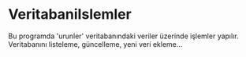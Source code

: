 # VeritabaniIslemler
Bu programda 'urunler' veritabanındaki veriler üzerinde işlemler yapılır. Veritabanını listeleme, güncelleme, yeni veri ekleme...

    

